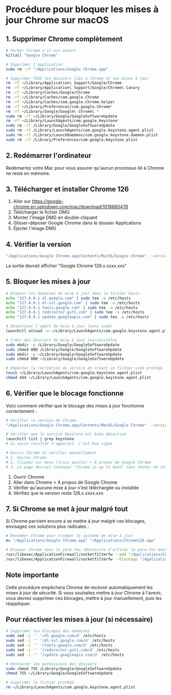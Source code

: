 # Procédure pour bloquer les mises à jour Chrome sur macOS

## 1. Supprimer Chrome complètement

```bash
# Fermer Chrome s'il est ouvert
killall "Google Chrome"

# Supprimer l'application
sudo rm -rf "/Applications/Google Chrome.app"

# Supprimer TOUS les dossiers liés à Chrome et ses mises à jour
rm -rf ~/Library/Application\ Support/Google/Chrome
rm -rf ~/Library/Application\ Support/Google/Chrome\ Canary
rm -rf ~/Library/Caches/Google/Chrome
rm -rf ~/Library/Caches/com.google.Chrome
rm -rf ~/Library/Caches/com.google.Chrome.helper
rm -rf ~/Library/Preferences/com.google.Chrome*
rm -rf ~/Library/Google/Google\ Chrome\ *
sudo rm -rf ~/Library/Google/GoogleSoftwareUpdate
rm -rf ~/Library/LaunchAgents/com.google.keystone*
sudo rm -rf /Library/Google/GoogleSoftwareUpdate
sudo rm -rf /Library/LaunchAgents/com.google.keystone.agent.plist
sudo rm -rf /Library/LaunchDaemons/com.google.keystone.daemon.plist
sudo rm -rf /Library/Preferences/com.google.Keystone.plist
```

## 2. Redémarrer l'ordinateur

Redémarrez votre Mac pour vous assurer qu'aucun processus lié à Chrome ne reste en mémoire.

## 3. Télécharger et installer Chrome 126

1. Aller sur https://google-chrome.en.uptodown.com/mac/download/1018860476
2. Télécharger le fichier DMG
3. Monter l'image DMG en double-cliquant
4. Glisser-déposer Google Chrome dans le dossier Applications
5. Éjecter l'image DMG

## 4. Vérifier la version

```bash
"/Applications/Google Chrome.app/Contents/MacOS/Google Chrome" --version
```

La sortie devrait afficher "Google Chrome 126.x.xxxx.xxx"

## 5. Bloquer les mises à jour

```bash
# Bloquer les domaines de mise à jour dans le fichier hosts
echo "127.0.0.1 dl.google.com" | sudo tee -a /etc/hosts
echo "127.0.0.1 dl-ssl.google.com" | sudo tee -a /etc/hosts
echo "127.0.0.1 tools.google.com" | sudo tee -a /etc/hosts
echo "127.0.0.1 redirector.gvt1.com" | sudo tee -a /etc/hosts
echo "127.0.0.1 update.googleapis.com" | sudo tee -a /etc/hosts

# Désactiver l'agent de mise à jour (sans sudo)
launchctl unload -w ~/Library/LaunchAgents/com.google.keystone.agent.plist 2>/dev/null

# Créer des dossiers de mise à jour inaccessibles
sudo mkdir -p /Library/Google/GoogleSoftwareUpdate
sudo chmod 000 /Library/Google/GoogleSoftwareUpdate
sudo mkdir -p ~/Library/Google/GoogleSoftwareUpdate
sudo chmod 000 ~/Library/Google/GoogleSoftwareUpdate

# Empêcher la recréation du service en créant un fichier vide protégé
touch ~/Library/LaunchAgents/com.google.keystone.agent.plist
chmod 444 ~/Library/LaunchAgents/com.google.keystone.agent.plist
```

## 6. Vérifier que le blocage fonctionne

Voici comment vérifier que le blocage des mises à jour fonctionne correctement :

```bash
# Vérifier la version de Chrome
"/Applications/Google Chrome.app/Contents/MacOS/Google Chrome" --version

# Vérifier que le service Keystone est bien désactivé
launchctl list | grep keystone
# Si aucun résultat n'apparaît, c'est bon signe

# Ouvrir Chrome et vérifier manuellement
# 1. Ouvrez Chrome 
# 2. Cliquez sur menu (trois points) > À propos de Google Chrome
# 3. La page devrait indiquer "Chrome is up to date" sans tenter de télécharger de mise à jour
```

1. Ouvrir Chrome
2. Aller dans Chrome > À propos de Google Chrome
3. Vérifier qu'aucune mise à jour n'est téléchargée ou installée
4. Vérifiez que la version reste 126.x.xxxx.xxx

## 7. Si Chrome se met à jour malgré tout

Si Chrome parvient encore à se mettre à jour malgré ces blocages, envisagez ces solutions plus radicales :

```bash
# Renommer Chrome pour tromper le système de mise à jour
mv "/Applications/Google Chrome.app" "/Applications/Chrome126.app"

# Bloquer Chrome dans le pare-feu (Nécessite d'activer le pare-feu macOS)
/usr/libexec/ApplicationFirewall/socketfilterfw --add "/Applications/Chrome126.app"
/usr/libexec/ApplicationFirewall/socketfilterfw --blockapp "/Applications/Chrome126.app"
```

## Note importante

Cette procédure empêchera Chrome de recevoir automatiquement les mises à jour de sécurité. Si vous souhaitez mettre à jour Chrome à l'avenir, vous devrez supprimer ces blocages, mettre à jour manuellement, puis les réappliquer.

## Pour réactiver les mises à jour (si nécessaire)

```bash
# Supprimer les blocages des domaines
sudo sed -i '' '/dl.google.com/d' /etc/hosts
sudo sed -i '' '/dl-ssl.google.com/d' /etc/hosts
sudo sed -i '' '/tools.google.com/d' /etc/hosts
sudo sed -i '' '/redirector.gvt1.com/d' /etc/hosts
sudo sed -i '' '/update.googleapis.com/d' /etc/hosts

# Restaurer les permissions des dossiers
sudo chmod 755 /Library/Google/GoogleSoftwareUpdate
chmod 755 ~/Library/Google/GoogleSoftwareUpdate

# Supprimer le fichier protégé
rm ~/Library/LaunchAgents/com.google.keystone.agent.plist
```

